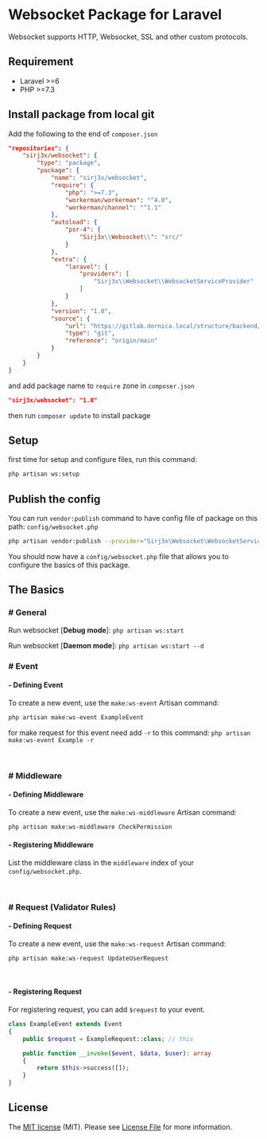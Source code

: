 # Websocket Package for Laravel

Websocket supports HTTP, Websocket, SSL and other custom protocols.

## Requirement

* Laravel >=6
* PHP >=7.3

## Install package from local git
Add the following to the end of `composer.json`
```json
"repositories": {
    "sirj3x/websocket": {
        "type": "package",
        "package": {
            "name": "sirj3x/websocket",
            "require": {
                "php": ">=7.3",
                "workerman/workerman": "^4.0",
                "workerman/channel": "^1.1"
            },
            "autoload": {
                "psr-4": {
                    "Sirj3x\\Websocket\\": "src/"
                }
            },
            "extra": {
                "laravel": {
                    "providers": [
                        "Sirj3x\\Websocket\\WebsocketServiceProvider"
                    ]
                }
            },
            "version": "1.0",
            "source": {
                "url": "https://gitlab.dornica.local/structure/backend/websocket-laravel-package.git",
                "type": "git",
                "reference": "origin/main"
            }
        }
    }
}
```
and add package name to `require` zone in `composer.json`
```json
"sirj3x/websocket": "1.0"
```
then run `composer update` to install package

## Setup
first time for setup and configure files, run this command:
```bash
php artisan ws:setup
```

## Publish the config
You can run `vendor:publish` command to have config file of package on this path: `config/websocket.php`
``` bash
php artisan vendor:publish --provider="Sirj3x\Websocket\WebsocketServiceProvider"
```
You should now have a `config/websocket.php` file that allows you to configure the basics of this package.

## The Basics

### # General
Run websocket [**Debug mode**]: `php artisan ws:start`

Run websocket [**Daemon mode**]: `php artisan ws:start --d`


### # Event

#### - Defining Event
To create a new event, use the `make:ws-event` Artisan command:
``` bash
php artisan make:ws-event ExampleEvent
```
for make request for this event need add `-r` to this command: `php artisan make:ws-event Example -r`

<br>

### # Middleware

#### - Defining Middleware
To create a new event, use the `make:ws-middleware` Artisan command:
``` bash
php artisan make:ws-middleware CheckPermission
```

#### - Registering Middleware
List the middleware class in the `middleware` index of your `config/websocket.php`.

<br>

### # Request (Validator Rules)

#### - Defining Request
To create a new event, use the `make:ws-request` Artisan command:
``` bash
php artisan make:ws-request UpdateUserRequest
```

<br>

#### - Registering Request
For registering request, you can add `$request` to your event.
```php
class ExampleEvent extends Event
{
    public $request = ExampleRequest::class; // this

    public function __invoke($event, $data, $user): array
    {
        return $this->success([]);
    }
}
```


## License
The [MIT license](http://opensource.org/licenses/MIT) (MIT). Please see [License File](https://github.com/sadegh19b/laravel-persian-validation/blob/master/LICENSE.md) for more information.
